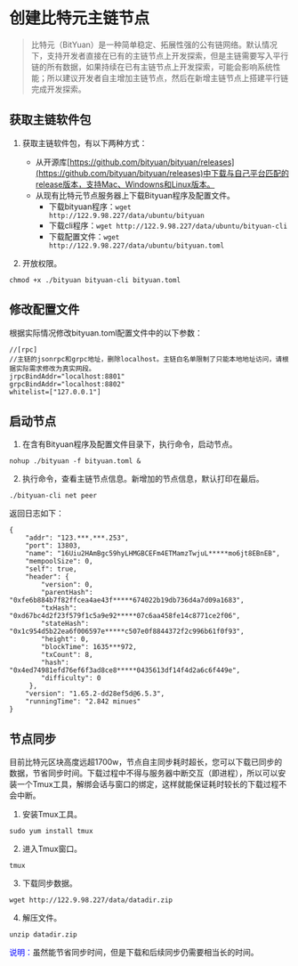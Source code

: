 # 创建比特元主链节点
>比特元（BitYuan）是一种简单稳定、拓展性强的公有链网络。默认情况下，支持开发者直接在已有的主链节点上开发探索，但是主链需要写入平行链的所有数据，如果持续在已有主链节点上开发探索，可能会影响系统性能；所以建议开发者自主增加主链节点，然后在新增主链节点上搭建平行链完成开发探索。
## 获取主链软件包 ##

1. 获取主链软件包，有以下两种方式：

	- 从开源库[https://github.com/bityuan/bityuan/releases](https://github.com/bityuan/bityuan/releases)中下载与自己平台匹配的release版本，支持Mac、Windowns和Linux版本。
	- 从现有比特元节点服务器上下载Bityuan程序及配置文件。  
	  - 下载bityuan程序：```wget http://122.9.98.227/data/ubuntu/bityuan```
	  - 下载cli程序：```wget http://122.9.98.227/data/ubuntu/bityuan-cli```  
	  - 下载配置文件：```wget http://122.9.98.227/data/ubuntu/bityuan.toml```
2. 开放权限。
```
chmod +x ./bityuan bityuan-cli bityuan.toml
```

## 修改配置文件 ##

根据实际情况修改bityuan.toml配置文件中的以下参数：

```
//[rpc]
//主链的jsonrpc和grpc地址，删除localhost。主链白名单限制了只能本地地址访问，请根据实际需求修改为真实网段。
jrpcBindAddr="localhost:8801"
grpcBindAddr="localhost:8802"
whitelist=["127.0.0.1"]
```

## 启动节点 ##

1. 在含有Bityuan程序及配置文件目录下，执行命令，启动节点。
```
nohup ./bityuan -f bityuan.toml &
```
2. 执行命令，查看主链节点信息。新增加的节点信息，默认打印在最后。
```
./bityuan-cli net peer
```
返回日志如下：
```
{
    "addr": "123.***.***.253", 
    "port": 13803,
    "name": "16Uiu2HAmBgc59hyLHMGBCEFm4ETMamzTwjuL*****mo6jt8EBnEB",
    "mempoolSize": 0,
    "self": true,
    "header": {
        "version": 0,
        "parentHash": "0xfe6b884b7f82ffcea4ae43f*****674022b19db736d4a7d09a1683",
        "txHash": "0xd67bc4d2f23f579f1c5a9e92*****07c6aa458fe14c8771ce2f06",
        "stateHash": "0x1c954d5b22ea6f006597e*****c507e0f8844372f2c996b61f0f93",
        "height": 0,
        "blockTime": 1635***972,
        "txCount": 8,
        "hash": "0x4ed74981efd76ef6f3ad8ce8*****0435613df14f4d2a6c6f449e",
        "difficulty": 0
     },
    "version": "1.65.2-dd28ef5d@6.5.3",
    "runningTime": "2.842 minues"
}
```

## 节点同步 ##

目前比特元区块高度远超1700w，节点自主同步耗时超长，您可以下载已同步的数据，节省同步时间。下载过程中不得与服务器中断交互（即进程），所以可以安装一个Tmux工具，解绑会话与窗口的绑定，这样就能保证耗时较长的下载过程不会中断。

1. 安装Tmux工具。  
```
sudo yum install tmux
```
2. 进入Tmux窗口。  
```
tmux
```
3. 下载同步数据。  
```
wget http://122.9.98.227/data/datadir.zip
```
4. 解压文件。  
```
unzip datadir.zip
```  
<font color=blue>说明：</font>虽然能节省同步时间，但是下载和后续同步仍需要相当长的时间。


